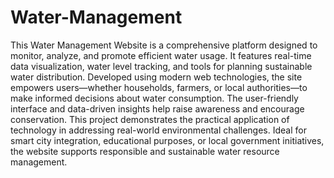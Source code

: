 # Water-Management
This Water Management Website is a comprehensive platform designed to monitor, analyze, and promote efficient water usage. It features real-time data visualization, water level tracking, and tools for planning sustainable water distribution. Developed using modern web technologies, the site empowers users—whether households, farmers, or local authorities—to make informed decisions about water consumption. The user-friendly interface and data-driven insights help raise awareness and encourage conservation. This project demonstrates the practical application of technology in addressing real-world environmental challenges. Ideal for smart city integration, educational purposes, or local government initiatives, the website supports responsible and sustainable water resource management.

